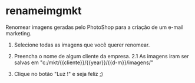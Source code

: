 # renameimgmkt
Renomear imagens geradas pelo PhotoShop para a criação de um e-mail marketing.

1. Selecione todas as imagens que você querer renomear.

2. Preencha o nome de algum cliente da empresa.
2.1 As imagens iram ser salvas em "c:/mkt/{{cliente}}/{{year}}/{{d-m}}/imagens/"
  
3. Clique no botão "Luz !" e seja feliz ;)
